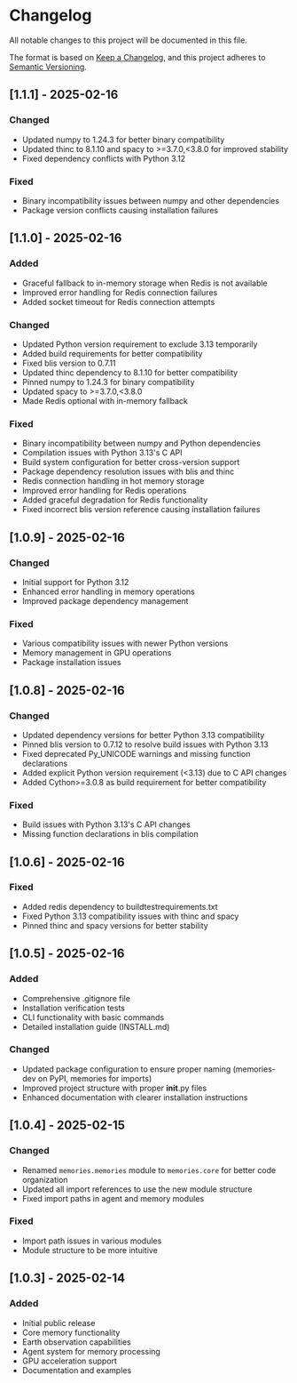 # Changelog

All notable changes to this project will be documented in this file.

The format is based on [Keep a Changelog](https://keepachangelog.com/en/1.0.0/),
and this project adheres to [Semantic Versioning](https://semver.org/spec/v2.0.0.html).

## [1.1.1] - 2025-02-16

### Changed
- Updated numpy to 1.24.3 for better binary compatibility
- Updated thinc to 8.1.10 and spacy to >=3.7.0,<3.8.0 for improved stability
- Fixed dependency conflicts with Python 3.12

### Fixed
- Binary incompatibility issues between numpy and other dependencies
- Package version conflicts causing installation failures

## [1.1.0] - 2025-02-16

### Added
- Graceful fallback to in-memory storage when Redis is not available
- Improved error handling for Redis connection failures
- Added socket timeout for Redis connection attempts

### Changed
- Updated Python version requirement to exclude 3.13 temporarily
- Added build requirements for better compatibility
- Fixed blis version to 0.7.11
- Updated thinc dependency to 8.1.10 for better compatibility
- Pinned numpy to 1.24.3 for binary compatibility
- Updated spacy to >=3.7.0,<3.8.0
- Made Redis optional with in-memory fallback

### Fixed
- Binary incompatibility between numpy and Python dependencies
- Compilation issues with Python 3.13's C API
- Build system configuration for better cross-version support
- Package dependency resolution issues with blis and thinc
- Redis connection handling in hot memory storage
- Improved error handling for Redis operations
- Added graceful degradation for Redis functionality
- Fixed incorrect blis version reference causing installation failures

## [1.0.9] - 2025-02-16

### Changed
- Initial support for Python 3.12
- Enhanced error handling in memory operations
- Improved package dependency management

### Fixed
- Various compatibility issues with newer Python versions
- Memory management in GPU operations
- Package installation issues

## [1.0.8] - 2025-02-16

### Changed
- Updated dependency versions for better Python 3.13 compatibility
- Pinned blis version to 0.7.12 to resolve build issues with Python 3.13
- Fixed deprecated Py_UNICODE warnings and missing function declarations
- Added explicit Python version requirement (<3.13) due to C API changes
- Added Cython>=3.0.8 as build requirement for better compatibility

### Fixed
- Build issues with Python 3.13's C API changes
- Missing function declarations in blis compilation

## [1.0.6] - 2025-02-16

### Fixed
- Added redis dependency to buildtestrequirements.txt
- Fixed Python 3.13 compatibility issues with thinc and spacy
- Pinned thinc and spacy versions for better stability

## [1.0.5] - 2025-02-16

### Added
- Comprehensive .gitignore file
- Installation verification tests
- CLI functionality with basic commands
- Detailed installation guide (INSTALL.md)

### Changed
- Updated package configuration to ensure proper naming (memories-dev on PyPI, memories for imports)
- Improved project structure with proper __init__.py files
- Enhanced documentation with clearer installation instructions

## [1.0.4] - 2025-02-15

### Changed
- Renamed `memories.memories` module to `memories.core` for better code organization
- Updated all import references to use the new module structure
- Fixed import paths in agent and memory modules

### Fixed
- Import path issues in various modules
- Module structure to be more intuitive

## [1.0.3] - 2025-02-14

### Added
- Initial public release
- Core memory functionality
- Earth observation capabilities
- Agent system for memory processing
- GPU acceleration support
- Documentation and examples 
